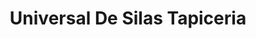 ---
title: "Universal De Silas Tapiceria"
url: /barrios-unidos/universal-de-silas-tapiceria/
shop: piezas de automóviles
---